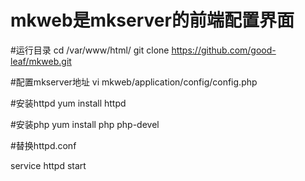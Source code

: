# mkweb是mkserver的前端配置界面

#运行目录
cd /var/www/html/
git clone https://github.com/good-leaf/mkweb.git

#配置mkserver地址
vi mkweb/application/config/config.php

#安装httpd
yum install httpd

#安装php
yum install php php-devel

#替换httpd.conf

service httpd start
